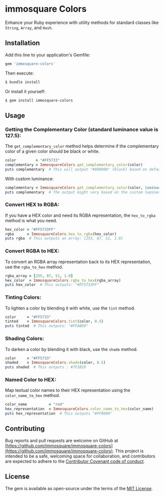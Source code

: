 # immosquare Colors

Enhance your Ruby experience with utility methods for standard classes like `String`, `Array`, and `Hash`.

## Installation

Add this line to your application's Gemfile:

```ruby
gem 'immosquare-colors'
```

Then execute:

```bash
$ bundle install
```

Or install it yourself:

```bash
$ gem install immosquare-colors
```

## Usage

### Getting the Complementary Color (standard luminance value is 127.5):

The `get_complementary_color` method helps determine if the complementary color of a given color should be black or white.

```ruby
color         = "#FF5733"
complementary = ImmosquareColors.get_complementary_color(color)
puts complementary  # This will output "#000000" (black) based on default luminance calculation.
```

With custom luminance:

```ruby
complementary = ImmosquareColors.get_complementary_color(color, luminance: 150.0)
puts complementary  # The output might vary based on the custom luminance.
```

### Convert HEX to RGBA:

If you have a HEX color and need its RGBA representation, the `hex_to_rgba` method is what you need.

```ruby
hex_color = "#FF5733FF"
rgba      = ImmosquareColors.hex_to_rgba(hex_color)
puts rgba  # This outputs an array: [255, 87, 51, 1.0]
```

### Convert RGBA to HEX:

To convert an RGBA array representation back to its HEX representation, use the `rgba_to_hex` method.

```ruby
rgba_array = [255, 87, 51, 1.0]
hex_color  = ImmosquareColors.rgba_to_hex(rgba_array)
puts hex_color  # This outputs: "#FF5733FF"
```

### Tinting Colors:

To lighten a color by blending it with white, use the `tint` method.

```ruby
color     = "#FF5733"
tinted    = ImmosquareColors.tint(color, 0.5)
puts tinted  # This outputs: "#FFAB99"
```

### Shading Colors:

To darken a color by blending it with black, use the `shade` method.

```ruby
color     = "#FF5733"
shaded    = ImmosquareColors.shade(color, 0.5)
puts shaded  # This outputs : #7F2B19
```

### Named Color to HEX:

Map textual color names to their HEX representation using the `color_name_to_hex` method.

```ruby
color_name          = "red"
hex_representation  = ImmosquareColors.color_name_to_hex(color_name)
puts hex_representation  # This outputs "#FF0000"
```


## Contributing

Bug reports and pull requests are welcome on GitHub at [https://github.com/immosquare/immosquare-colors](https://github.com/immosquare/immosquare-colors). This project is intended to be a safe, welcoming space for collaboration, and contributors are expected to adhere to the [Contributor Covenant code of conduct](https://www.contributor-covenant.org/version/2/0/code_of_conduct/).

## License

The gem is available as open-source under the terms of the [MIT License](https://opensource.org/licenses/MIT).
